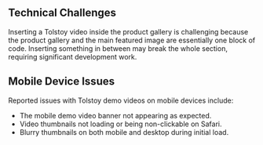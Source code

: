 ## Technical Challenges

Inserting a Tolstoy video inside the product gallery is challenging because the product gallery and the main featured image are essentially one block of code. Inserting something in between may break the whole section, requiring significant development work.

## Mobile Device Issues

Reported issues with Tolstoy demo videos on mobile devices include:

- The mobile demo video banner not appearing as expected.
- Video thumbnails not loading or being non-clickable on Safari.
- Blurry thumbnails on both mobile and desktop during initial load.